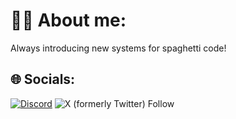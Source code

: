 # 🙋‍♂️ About me:
Always introducing new systems for spaghetti code!

## 🌐 Socials:
[![Discord](https://img.shields.io/badge/Discord-%237289DA.svg?logo=discord&logoColor=white)](http://www.discordapp.com/users/473622504586477589)
![X (formerly Twitter) Follow](https://img.shields.io/twitter/follow/NotConner207)
